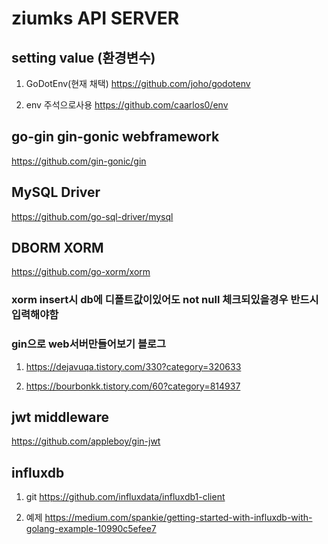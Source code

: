 # ziumks API SERVER

## setting value (환경변수)

1. GoDotEnv(현재 채택)
<https://github.com/joho/godotenv>

2. env 주석으로사용
<https://github.com/caarlos0/env>


## go-gin   gin-gonic webframework
<https://github.com/gin-gonic/gin>

## MySQL Driver
<https://github.com/go-sql-driver/mysql>

## DBORM XORM
<https://github.com/go-xorm/xorm>
### xorm insert시 db에 디폴트값이있어도 not null 체크되있을경우 반드시 입력해야함


### gin으로 web서버만들어보기 블로그 

1.   <https://dejavuqa.tistory.com/330?category=320633> 

2.  <https://bourbonkk.tistory.com/60?category=814937>


## jwt middleware
<https://github.com/appleboy/gin-jwt>

## influxdb

1. git <https://github.com/influxdata/influxdb1-client>

2. 예제 <https://medium.com/spankie/getting-started-with-influxdb-with-golang-example-10990c5efee7>

